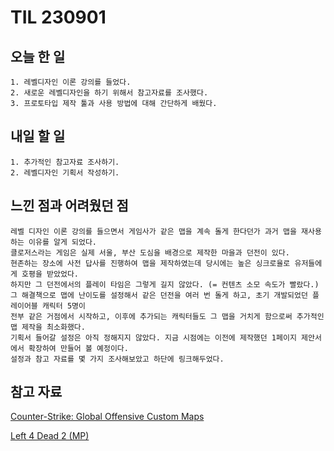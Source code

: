 TIL 230901
======

오늘 한 일
------

	1. 레벨디자인 이론 강의를 들었다.
	2. 새로운 레벨디자인을 하기 위해서 참고자료를 조사했다.
	3. 프로토타입 제작 툴과 사용 방법에 대해 간단하게 배웠다.

내일 할 일
------

	1. 추가적인 참고자료 조사하기.
	2. 레벨디자인 기획서 작성하기.


느낀 점과 어려웠던 점
------
```
레벨 디자인 이론 강의를 들으면서 게임사가 같은 맵을 계속 돌게 한다던가 과거 맵을 재사용하는 이유를 알게 되었다.
클로저스라는 게임은 실제 서울, 부산 도심을 배경으로 제작한 마을과 던전이 있다.
현존하는 장소에 사전 답사를 진행하여 맵을 제작하였는데 당시에는 높은 싱크로율로 유저들에게 호평을 받았었다.
하지만 그 던전에서의 플레이 타임은 그렇게 길지 않았다. (= 컨텐츠 소모 속도가 빨랐다.)
그 해결책으로 맵에 난이도를 설정해서 같은 던전을 여러 번 돌게 하고, 초기 개발되었던 플레이어블 캐릭터 5명이
전부 같은 거점에서 시작하고, 이후에 추가되는 캐릭터들도 그 맵을 거치게 함으로써 추가적인 맵 제작을 최소화했다.
기획서 들어갈 설정은 아직 정해지지 않았다. 지금 시점에는 이전에 제작했던 1페이지 제안서에서 확장하여 만들어 볼 예정이다.
설정과 참고 자료를 몇 가지 조사해보았고 하단에 링크해두었다.
```




참고 자료
------

[Counter-Strike: Global Offensive Custom Maps](https://level-design.org/referencedb/picture.php?/59685/category/149/)

[Left 4 Dead 2 (MP)](http://level-design.org/referencedb/picture.php?/14261/search/2112)







